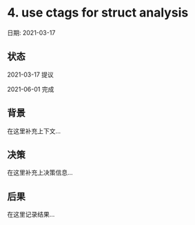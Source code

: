 # 4. use ctags for struct analysis

日期: 2021-03-17

## 状态

2021-03-17 提议

2021-06-01 完成

## 背景

在这里补充上下文...

## 决策

在这里补充上决策信息...

## 后果

在这里记录结果...
